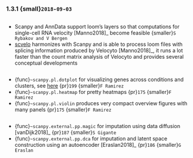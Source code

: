 ### 1.3.1 {small}`2018-09-03`

```{rubric} RNA velocity in single cells [Manno2018]_
```

- Scanpy and AnnData support loom’s layers so that computations for single-cell RNA velocity [Manno2018]_ become feasible {smaller}`S Rybakov and V Bergen`
- [scvelo] harmonizes with Scanpy and is able to process loom files with splicing information produced by Velocyto [Manno2018]_, it runs a lot faster than the count matrix analysis of Velocyto and provides several conceptual developments

~~~{rubric} Plotting ({ref}`pl-generic`)
~~~

- {func}`~scanpy.pl.dotplot` for visualizing genes across conditions and clusters, see [here](https://gist.github.com/fidelram/2289b7a8d6da055fb058ac9a79ed485c) {pr}`199` {smaller}`F Ramirez`
- {func}`~scanpy.pl.heatmap` for pretty heatmaps {pr}`175` {smaller}`F Ramirez`
- {func}`~scanpy.pl.violin` produces very compact overview figures with many panels {pr}`175` {smaller}`F Ramirez`

~~~{rubric} There now is a section on imputation in {doc}`external <../external/index>`:
~~~

- {func}`~scanpy.external.pp.magic` for imputation using data diffusion [vanDijk2018]_ {pr}`187` {smaller}`S Gigante`
- {func}`~scanpy.external.pp.dca` for imputation and latent space construction using an autoencoder [Eraslan2018]_ {pr}`186` {smaller}`G Eraslan`

[scvelo]: https://github.com/theislab/scvelo

